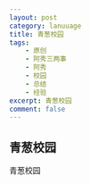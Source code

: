 ```yaml
---
layout: post
category: lanuuage
title: 青葱校园
tags:
    - 原创
    - 阿秀三两事
    - 阿秀
    - 校园
    - 总结
    - 经验
excerpt: 青葱校园
comment: false
---
```






## 青葱校园



青葱校园

